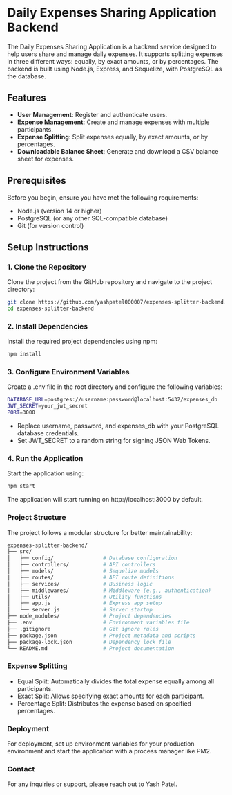 # Daily Expenses Sharing Application Backend

The Daily Expenses Sharing Application is a backend service designed to help users share and manage daily expenses. It supports splitting expenses in three different ways: equally, by exact amounts, or by percentages. The backend is built using Node.js, Express, and Sequelize, with PostgreSQL as the database.

## Features

- **User Management**: Register and authenticate users.
- **Expense Management**: Create and manage expenses with multiple participants.
- **Expense Splitting**: Split expenses equally, by exact amounts, or by percentages.
- **Downloadable Balance Sheet**: Generate and download a CSV balance sheet for expenses.

## Prerequisites

Before you begin, ensure you have met the following requirements:
- Node.js (version 14 or higher)
- PostgreSQL (or any other SQL-compatible database)
- Git (for version control)

## Setup Instructions

### 1. Clone the Repository

Clone the project from the GitHub repository and navigate to the project directory:
```bash
git clone https://github.com/yashpatel000007/expenses-splitter-backend.git
cd expenses-splitter-backend
```
### 2. Install Dependencies
Install the required project dependencies using npm:
```bash
npm install
```
### 3. Configure Environment Variables
Create a .env file in the root directory and configure the following variables:
```bash
DATABASE_URL=postgres://username:password@localhost:5432/expenses_db
JWT_SECRET=your_jwt_secret
PORT=3000
```
- Replace username, password, and expenses_db with your PostgreSQL database credentials.
- Set JWT_SECRET to a random string for signing JSON Web Tokens.

### 4. Run the Application
Start the application using:
```bash
npm start
```
The application will start running on http://localhost:3000 by default.

### Project Structure
The project follows a modular structure for better maintainability:
```bash
expenses-splitter-backend/
├── src/
│   ├── config/                # Database configuration
│   ├── controllers/           # API controllers
│   ├── models/                # Sequelize models
│   ├── routes/                # API route definitions
│   ├── services/              # Business logic
│   ├── middlewares/           # Middleware (e.g., authentication)
│   ├── utils/                 # Utility functions
│   ├── app.js                 # Express app setup
│   └── server.js              # Server startup
├── node_modules/              # Project dependencies
├── .env                       # Environment variables file
├── .gitignore                 # Git ignore rules
├── package.json               # Project metadata and scripts
├── package-lock.json          # Dependency lock file
└── README.md                  # Project documentation
```
### Expense Splitting
- Equal Split: Automatically divides the total expense equally among all participants.
- Exact Split: Allows specifying exact amounts for each participant.
- Percentage Split: Distributes the expense based on specified percentages.
  
### Deployment
For deployment, set up environment variables for your production environment and start the application with a process manager like PM2.

### Contact
For any inquiries or support, please reach out to Yash Patel.
